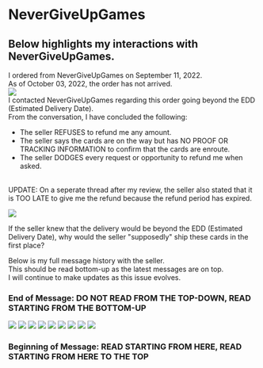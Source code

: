 # NeverGiveUpGames

## Below highlights my interactions with NeverGiveUpGames. <br>
I ordered from NeverGiveUpGames on September 11, 2022. <br>
As of October 03, 2022, the order has not arrived. <br>
![](NGUG-0.png)
<br>
I contacted NeverGiveUpGames regarding this order going beyond the EDD (Estimated Delivery Date). <br>
From the conversation, I have concluded the following: <br>
- The seller REFUSES to refund me any amount. <br>
- The seller says the cards are on the way but has NO PROOF OR TRACKING INFORMATION to confirm that the cards are enroute. <br>
- The seller DODGES every request or opportunity to refund me when asked. <br>
<br>
UPDATE: On a seperate thread after my review, the seller also stated that it is TOO LATE to give me the refund because the refund period has expired.

![](Seperatethread.png)

If the seller knew that the delivery would be beyond the EDD (Estimated Delivery Date), why would the seller "supposedly" ship these cards in the first place?

Below is my full message history with the seller. <br>
This should be read bottom-up as the latest messages are on top. <br>
I will continue to make updates as this issue evolves. <br>

### End of Message: DO NOT READ FROM THE TOP-DOWN, READ STARTING FROM THE BOTTOM-UP ###
![](NGUG-12.png)
![](NGUG-9.png)
![](NGUG-7.png)
![](NGUG-6.png)
![](NGUG-5.png)
![](NGUG-4.png)
![](NGUG-3.png)
![](NGUG-2.png)
![](NGUG-1.png)
### Beginning of Message: READ STARTING FROM HERE, READ STARTING FROM HERE TO THE TOP ###
